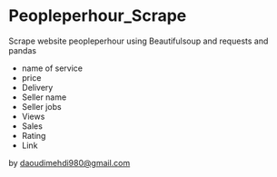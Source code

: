 # Peopleperhour_Scrape
Scrape website peopleperhour using Beautifulsoup and requests and pandas

- name of service
- price
- Delivery
- Seller name
- Seller jobs
- Views
- Sales
- Rating
- Link


by daoudimehdi980@gmail.com

